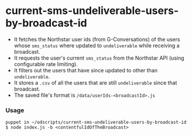 # current-sms-undeliverable-users-by-broadcast-id

- It fetches the Northstar user ids (from G-Conversations) of the users whose `sms_status` where updated to `undeliverable` while receiving a broadcast.
- It requests the user's current `sms_status` from the Northstar API (using configurable rate limiting).
- It filters out the users that have since updated to other than `undeliverable`.
- It stores a `.csv` of all the users that are still `undeliverable` since that broadcast.
- The saved file's format is `/data/userIds-<broadcastId>.js`

### Usage

```
puppet in ~/odscripts/current-sms-undeliverable-users-by-broadcast-id $ node index.js -b <contentfulIdOfTheBroadcast>
```
